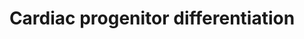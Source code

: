 ---
annotations:
- id: CL:0002098
  parent: native cell
  type: Cell Type Ontology
  value: regular cardiac myocyte
- id: CL:0000746
  parent: native cell
  type: Cell Type Ontology
  value: cardiac muscle cell
- id: PW:0000004
  parent: regulatory pathway
  type: Pathway Ontology
  value: regulatory pathway
authors:
- Mkutmon
- Ariutta
- Khanspers
- MaintBot
- Egonw
- Eweitz
communities: []
description: Factors involved in the induction of cardiac differentiation in vitro
  and in vivo. This model was based on the below two review articles.
last-edited: 2021-05-21
organisms:
- Bos taurus
redirect_from:
- /index.php/Pathway:WP3127
- /instance/WP3127
revision: null
schema-jsonld:
- '@context': https://schema.org/
  '@id': https://wikipathways.github.io/pathways/WP3127.html
  '@type': Dataset
  creator:
    '@type': Organization
    name: WikiPathways
  description: Factors involved in the induction of cardiac differentiation in vitro
    and in vivo. This model was based on the below two review articles.
  keywords:
  - ACTC1
  - ANPEP
  - BMP1
  - BMP4
  - CXCR4
  - DKK1
  - FGF2
  - FOXA2
  - GATA4
  - GGFBPP5
  - GSK3B
  - IGF-I
  - IGF2
  - INHBA
  - INS
  - IRX4
  - ISL1
  - KDR
  - KIT
  - LIN28A
  - LIN28B
  - MAPK14
  - MEF2C
  - MESP1
  - MESP2
  - MIXL1
  - MYH7
  - MYL2
  - MYLK3
  - NANOG
  - NCAM1
  - NKX2-5
  - NODAL
  - NOG
  - NOTCH1
  - PAX6
  - PDGFRA
  - POU5F1
  - ROR2
  - Retinoic acid
  - SCN5A
  - SIRPB1
  - SOX1
  - SOX17
  - SOX2
  - T
  - TBX20
  - TBX5
  - TGFB1
  - THY1
  - TNNI3
  - TNNT2
  - WNT
  - WNT3A
  - ZFP42
  license: CC0
  name: Cardiac progenitor differentiation
seo: CreativeWork
title: Cardiac progenitor differentiation
wpid: WP3127
---